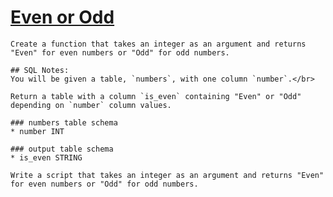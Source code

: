 # [Even or Odd](https://www.codewars.com/kata/53da3dbb4a5168369a0000fe)

```if-not:sql,shell
Create a function that takes an integer as an argument and returns "Even" for even numbers or "Odd" for odd numbers.
```
```if:sql
## SQL Notes:
You will be given a table, `numbers`, with one column `number`.</br>

Return a table with a column `is_even` containing "Even" or "Odd" depending on `number` column values.

### numbers table schema
* number INT

### output table schema
* is_even STRING
```
```if:shell
Write a script that takes an integer as an argument and returns "Even" for even numbers or "Odd" for odd numbers.
```